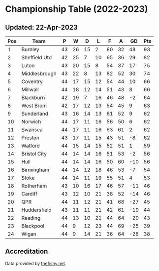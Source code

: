 # Championship Table (2022-2023)
## Updated: 22-Apr-2023

| Pos | Team | P | W | D | L | F | A | GD | Pts |
| --- | --- | --- | --- | --- | --- | --- | --- | --- | --- |
| 1 | Burnley | 43 | 26 | 15 | 2 | 80 | 32 | 48 | 93 |
| 2 | Sheffield Utd | 42 | 25 | 7 | 10 | 65 | 36 | 29 | 82 |
| 3 | Luton | 43 | 20 | 15 | 8 | 54 | 37 | 17 | 75 |
| 4 | Middlesbrough | 43 | 22 | 8 | 13 | 82 | 52 | 30 | 74 |
| 5 | Coventry | 44 | 17 | 15 | 12 | 54 | 44 | 10 | 66 |
| 6 | Millwall | 44 | 18 | 12 | 14 | 51 | 43 | 8 | 66 |
| 7 | Blackburn | 42 | 19 | 7 | 16 | 46 | 48 | -2 | 64 |
| 8 | West Brom | 42 | 17 | 12 | 13 | 54 | 45 | 9 | 63 |
| 9 | Sunderland | 43 | 16 | 14 | 13 | 61 | 52 | 9 | 62 |
| 10 | Norwich | 44 | 17 | 11 | 16 | 56 | 50 | 6 | 62 |
| 11 | Swansea | 44 | 17 | 11 | 16 | 63 | 61 | 2 | 62 |
| 12 | Preston | 43 | 17 | 11 | 15 | 43 | 51 | -8 | 62 |
| 13 | Watford | 44 | 15 | 14 | 15 | 52 | 51 | 1 | 59 |
| 14 | Bristol City | 44 | 14 | 14 | 16 | 51 | 53 | -2 | 56 |
| 15 | Hull | 44 | 14 | 14 | 16 | 50 | 60 | -10 | 56 |
| 16 | Birmingham | 44 | 14 | 12 | 18 | 46 | 53 | -7 | 54 |
| 17 | Stoke | 44 | 14 | 11 | 19 | 55 | 51 | 4 | 53 |
| 18 | Rotherham | 43 | 10 | 16 | 17 | 46 | 57 | -11 | 46 |
| 19 | Cardiff | 43 | 12 | 10 | 21 | 38 | 52 | -14 | 46 |
| 20 | QPR | 44 | 11 | 12 | 21 | 41 | 68 | -27 | 45 |
| 21 | Huddersfield | 43 | 11 | 11 | 21 | 42 | 61 | -19 | 44 |
| 22 | Reading | 44 | 13 | 10 | 21 | 44 | 64 | -20 | 43 |
| 23 | Blackpool | 44 | 9 | 12 | 23 | 44 | 69 | -25 | 39 |
| 24 | Wigan | 44 | 9 | 14 | 21 | 36 | 64 | -28 | 38 |

## Accreditation 

Data provided by [thefishy.net](https://www.thefishy.net/).